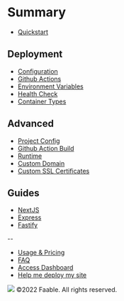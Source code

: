 # Summary​

- [Quickstart](README.md)

## Deployment

- [Configuration](docs/configuration.md)
- [Github Actions](docs/github-actions.md)
- [Environment Variables](docs/env.md)
- [Health Check](docs/health.md)
- [Container Types](docs/container-types.md)

## Advanced

- [Project Config](docs/project-config.md)
- [Github Action Build](docs/github-actions.md)
- [Runtime](docs/runtime.md)
- [Custom Domain](docs/custom-domain.md)
- [Custom SSL Certificates](docs/custom-ssl-certificates.md)

## Guides

- [NextJS](guides/next.md)
- [Express](guides/express.md)
- [Fastify](guides/fastify.md)

--

- [Usage & Pricing](usage.md)
- [FAQ](faq.md)
- [Access Dashboard](https://www.faable.com/dashboard)
- [Help me deploy my site](https://calendly.com/faable/helpdesk)

![](https://www.faable.com/logo/Wide.png)
©2022 Faable. All rights reserved.
